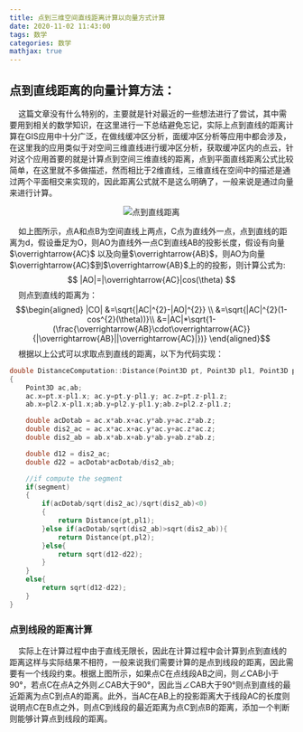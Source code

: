 ```yaml
---
title: 点到三维空间直线距离计算以向量方式计算
date: 2020-11-02 11:43:00
tags: 数学
categories: 数学
mathjax: true
---
```

## 点到直线距离的向量计算方法：
&nbsp;&nbsp;&nbsp;&nbsp;这篇文章没有什么特别的，主要就是针对最近的一些想法进行了尝试，其中需要用到相关的数学知识，在这里进行一下总结避免忘记，实际上点到直线的距离计算在GIS应用中十分广泛，在做线缓冲区分析，面缓冲区分析等应用中都会涉及，在这里我的应用类似于对空间三维直线进行缓冲区分析，获取缓冲区内的点云，针对这个应用首要的就是计算点到空间三维直线的距离，点到平面直线距离公式比较简单，在这里就不多做描述，然而相比于2维直线，三维直线在空间中的描述是通过两个平面相交来实现的，因此距离公式就不是这么明确了，一般来说是通过向量来进行计算。  

<div align=center>

![点到直线距离](https://blogimage-1251632003.cos.ap-guangzhou.myqcloud.com/%E7%82%B9%E5%88%B0%E7%9B%B4%E7%BA%BF%E8%B7%9D%E7%A6%BB.png)
</div>  

&nbsp;&nbsp;&nbsp;&nbsp;如上图所示，点A和点B为空间直线上两点，C点为直线外一点，点到直线的距离为d，假设垂足为O，则AO为直线外一点C到直线AB的投影长度，假设有向量$\overrightarrow{AC}$ 以及向量$\overrightarrow{AB}$，则AO为向量$\overrightarrow{AC}$到$\overrightarrow{AB}$上的的投影，则计算公式为:  
$$
|AO|=|\overrightarrow{AC}|cos(\theta)
$$
&nbsp;&nbsp;&nbsp;&nbsp;则点到直线的距离为：
$$\begin{aligned} 
|CO| &=\sqrt{|AC|^{2}-|AO|^{2}} \\
     &=\sqrt{|AC|^{2}(1-cos^{2}(\theta))}\\
     &=|AC|*\sqrt{1-(\frac{\overrightarrow{AB}\cdot\overrightarrow{AC}}{|\overrightarrow{AB}||\overrightarrow{AC}|})}
\end{aligned}$$
&nbsp;&nbsp;&nbsp;&nbsp;根据以上公式可以求取点到直线的距离，以下为代码实现：
```C++
double DistanceComputation::Distance(Point3D pt, Point3D pl1, Point3D pl2,bool segment/*=true*/)
{
    Point3D ac,ab;
    ac.x=pt.x-pl1.x; ac.y=pt.y-pl1.y; ac.z=pt.z-pl1.z;
    ab.x=pl2.x-pl1.x;ab.y=pl2.y-pl1.y;ab.z=pl2.z-pl1.z;

    double acDotab = ac.x*ab.x+ac.y*ab.y+ac.z*ab.z;
    double dis2_ac = ac.x*ac.x+ac.y*ac.y+ac.z*ac.z;
    double dis2_ab = ab.x*ab.x+ab.y*ab.y+ab.z*ab.z;

    double d12 = dis2_ac;
    double d22 = acDotab*acDotab/dis2_ab;

    //if compute the segment
    if(segment)
    {
        if(acDotab/sqrt(dis2_ac)/sqrt(dis2_ab)<0)
        {
            return Distance(pt,pl1);
        }else if(acDotab/sqrt(dis2_ab)>sqrt(dis2_ab)){
            return Distance(pt,pl2);
        }else{
            return sqrt(d12-d22);
        }
    }
    else{
        return sqrt(d12-d22);
    }
}
```

### 点到线段的距离计算
&nbsp;&nbsp;&nbsp;&nbsp;实际上在计算过程中由于直线无限长，因此在计算过程中会计算到点到直线的距离这样与实际结果不相符，一般来说我们需要计算的是点到线段的距离，因此需要有一个线段约束。根据上图所示，如果点C在点线段AB之间，则∠CAB小于90°，若点C在点A之外则∠CAB大于90°，因此当∠CAB大于90°则点到直线的最近距离为点C到点A的距离。此外，当AC在AB上的投影距离大于线段AC的长度则说明点C在B点之外，则点C到线段的最近距离为点C到点B的距离，添加一个判断则能够计算点到线段的距离。